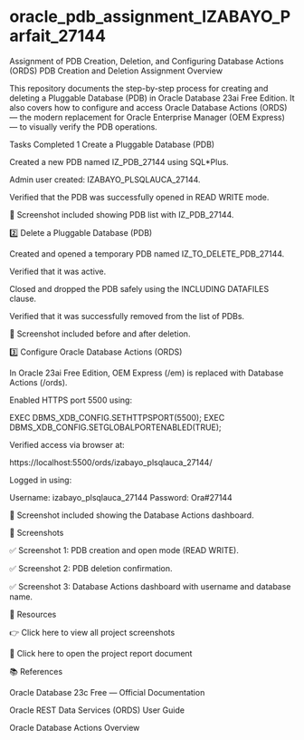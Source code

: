 # oracle_pdb_assignment_IZABAYO_Parfait_27144

Assignment of PDB Creation, Deletion, and Configuring Database Actions (ORDS)
 PDB Creation and Deletion Assignment
Overview

This repository documents the step-by-step process for creating and deleting a Pluggable Database (PDB) in Oracle Database 23ai Free Edition.
It also covers how to configure and access Oracle Database Actions (ORDS) — the modern replacement for Oracle Enterprise Manager (OEM Express) — to visually verify the PDB operations.

 Tasks Completed
1️ Create a Pluggable Database (PDB)

Created a new PDB named IZ_PDB_27144 using SQL*Plus.

Admin user created: IZABAYO_PLSQLAUCA_27144.

Verified that the PDB was successfully opened in READ WRITE mode.

📸 Screenshot included showing PDB list with IZ_PDB_27144.

2️⃣ Delete a Pluggable Database (PDB)

Created and opened a temporary PDB named IZ_TO_DELETE_PDB_27144.

Verified that it was active.

Closed and dropped the PDB safely using the INCLUDING DATAFILES clause.

Verified that it was successfully removed from the list of PDBs.

📸 Screenshot included before and after deletion.

3️⃣ Configure Oracle Database Actions (ORDS)

In Oracle 23ai Free Edition, OEM Express (/em) is replaced with Database Actions (/ords).

Enabled HTTPS port 5500 using:

EXEC DBMS_XDB_CONFIG.SETHTTPSPORT(5500);
EXEC DBMS_XDB_CONFIG.SETGLOBALPORTENABLED(TRUE);


Verified access via browser at:

https://localhost:5500/ords/izabayo_plsqlauca_27144/


Logged in using:

Username: izabayo_plsqlauca_27144
Password: Ora#27144


📸 Screenshot included showing the Database Actions dashboard.

📸 Screenshots

✅ Screenshot 1: PDB creation and open mode (READ WRITE).

✅ Screenshot 2: PDB deletion confirmation.

✅ Screenshot 3: Database Actions dashboard with username and database name.

📂 Resources

👉 Click here to view all project screenshots 

📄 Click here to open the project report document 

📚 References

Oracle Database 23c Free — Official Documentation

Oracle REST Data Services (ORDS) User Guide

Oracle Database Actions Overview
